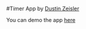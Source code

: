 #Timer App
by [Dustin Zeisler](http://dustinzeisler.com)

You can demo the app [here](http//dustinzeisler.com/timer)
